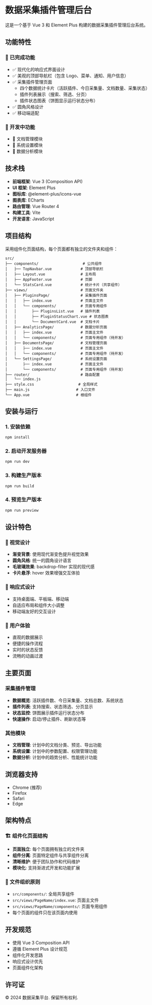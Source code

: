 # 数据采集插件管理后台

这是一个基于 Vue 3 和 Element Plus 构建的数据采集插件管理后台系统。

## 功能特性

### 🎯 已完成功能

-   ✅ 现代化的响应式界面设计
-   ✅ 美观的顶部导航栏（包含 Logo、菜单、通知、用户信息）
-   ✅ 采集插件管理页面
    -   四个数据统计卡片（活跃插件、今日采集量、文档数量、采集状态）
    -   插件列表展示（搜索、筛选、分页）
    -   插件状态图表（饼图显示运行状态分布）
-   ✅ 圆角风格设计
-   ✅ 移动端适配

### 🚧 开发中功能

-   🔄 文档管理模块
-   🔄 系统设置模块
-   🔄 数据分析模块

## 技术栈

-   **前端框架**: Vue 3 (Composition API)
-   **UI 框架**: Element Plus
-   **图标库**: @element-plus/icons-vue
-   **图表库**: ECharts
-   **路由管理**: Vue Router 4
-   **构建工具**: Vite
-   **开发语言**: JavaScript

## 项目结构

采用组件化页面结构，每个页面都有独立的文件夹和组件：

```
src/
├── components/                    # 公共组件
│   ├── TopNavbar.vue             # 顶部导航栏
│   ├── Layout.vue                # 主布局
│   ├── AppFooter.vue             # 页脚
│   └── StatsCard.vue             # 统计卡片（共享组件）
├── views/                        # 页面文件夹
│   ├── PluginsPage/              # 采集插件页面
│   │   ├── index.vue             # 页面主文件
│   │   └── components/           # 页面专用组件
│   │       ├── PluginsList.vue   # 插件列表
│   │       ├── PluginStatusChart.vue # 状态图表
│   │       └── DocumentCard.vue  # 文档卡片
│   ├── AnalyticsPage/            # 数据分析页面
│   │   ├── index.vue             # 页面主文件
│   │   └── components/           # 页面专用组件（待开发）
│   ├── DocumentsPage/            # 文档管理页面
│   │   ├── index.vue             # 页面主文件
│   │   └── components/           # 页面专用组件（待开发）
│   └── SettingsPage/             # 系统设置页面
│       ├── index.vue             # 页面主文件
│       └── components/           # 页面专用组件（待开发）
├── router/                       # 路由配置
│   └── index.js
├── style.css                    # 全局样式
├── main.js                     # 入口文件
└── App.vue                     # 根组件
```

## 安装与运行

### 1. 安装依赖

```bash
npm install
```

### 2. 启动开发服务器

```bash
npm run dev
```

### 3. 构建生产版本

```bash
npm run build
```

### 4. 预览生产版本

```bash
npm run preview
```

## 设计特色

### 🎨 视觉设计

-   **渐变背景**: 使用现代渐变色提升视觉效果
-   **圆角风格**: 统一的圆角设计语言
-   **毛玻璃效果**: backdrop-filter 实现的现代感
-   **卡片悬浮**: hover 效果增强交互体验

### 📱 响应式设计

-   支持桌面端、平板端、移动端
-   自适应布局和组件大小调整
-   移动端友好的交互设计

### 🎯 用户体验

-   直观的数据展示
-   便捷的操作流程
-   实时的状态反馈
-   流畅的动画过渡

## 主要页面

### 采集插件管理

-   **数据概览**: 活跃插件数、今日采集量、文档总数、系统状态
-   **插件列表**: 支持搜索、状态筛选、分页显示
-   **状态监控**: 饼图展示插件运行状态分布
-   **快速操作**: 启动/停止插件、刷新状态等

### 其他模块

-   **文档管理**: 计划中的文档分类、预览、导出功能
-   **系统设置**: 计划中的参数配置、权限管理功能
-   **数据分析**: 计划中的趋势分析、性能统计功能

## 浏览器支持

-   Chrome (推荐)
-   Firefox
-   Safari
-   Edge

## 架构特点

### 🏗️ 组件化页面结构

-   **页面独立**: 每个页面拥有独立的文件夹
-   **组件分离**: 页面特定组件与共享组件分离
-   **清晰维护**: 便于团队协作和代码维护
-   **模块化**: 支持渐进式开发和功能扩展

### 📁 文件组织原则

-   `src/components/`: 全局共享组件
-   `src/views/PageName/index.vue`: 页面主文件
-   `src/views/PageName/components/`: 页面专用组件
-   每个页面的组件只在该页面内使用

## 开发规范

-   使用 Vue 3 Composition API
-   遵循 Element Plus 设计规范
-   组件化开发思路
-   响应式设计优先
-   页面组件化架构

## 许可证

© 2024 数据采集平台. 保留所有权利.
